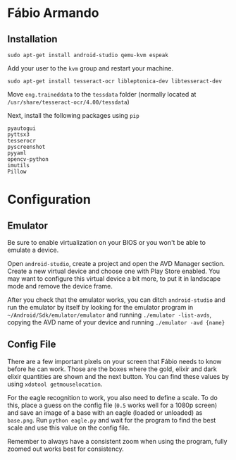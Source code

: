 # Fábio Armando

## Installation

```
sudo apt-get install android-studio qemu-kvm espeak
```

Add your user to the `kvm` group and restart your machine.

```
sudo apt-get install tesseract-ocr libleptonica-dev libtesseract-dev
```

Move `eng.traineddata` to the `tessdata` folder (normally located at `/usr/share/tesseract-ocr/4.00/tessdata`)

Next, install the following packages using `pip`

```
pyautogui
pyttsx3
tesserocr
pyscreenshot
pyyaml
opencv-python
imutils
Pillow
```

# Configuration

## Emulator

Be sure to enable virtualization on your BIOS or you won't be able to emulate a device.

Open `android-studio`, create a project and open the AVD Manager section. Create a new virtual device and choose one with Play Store enabled. You may want to configure this virtual device a bit more, to put it in landscape mode and remove the device frame.

After you check that the emulator works, you can ditch `android-studio` and run the emulator by itself by looking for the emulator program in `~/Android/Sdk/emulator/emulator` and running `./emulator -list-avds`, copying the AVD name of your device and running `./emulator -avd {name}`

## Config File

There are a few important pixels on your screen that Fábio needs to know before he can work. Those are the boxes where the gold, elixir and dark elixir quantities are shown and the next button. You can find these values by using `xdotool getmouselocation`.

For the eagle recognition to work, you also need to define a scale. To do this, place a guess on the config file (`0.5` works well for a 1080p screen) and save an image of a base with an eagle (loaded or unloaded) as `base.png`. Run `python eagle.py` and wait for the program to find the best scale and use this value on the config file.

Remember to always have a consistent zoom when using the program, fully zoomed out works best for consistency.
